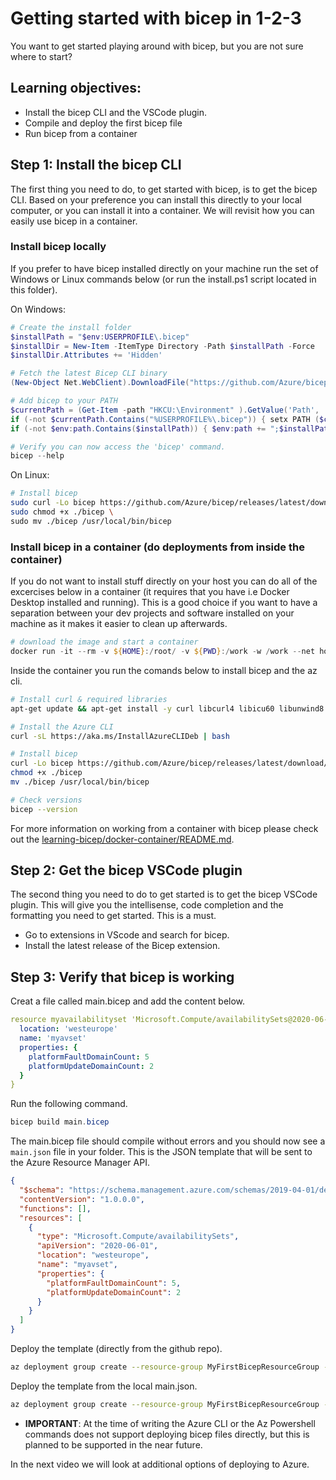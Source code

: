 # Getting started with bicep in 1-2-3

You want to get started playing around with bicep, but you are not sure where to start?

## Learning objectives:

- Install the bicep CLI and the VSCode plugin.
- Compile and deploy the first bicep file
- Run bicep from a container

## Step 1: Install the bicep CLI

The first thing you need to do, to get started with bicep, is to get the bicep CLI. Based on your preference you can install this directly to your local computer, or you can install it into a container. We will revisit how you can easily use bicep in a container.

### Install bicep locally

If you prefer to have bicep installed directly on your machine run the set of Windows or Linux commands below (or run the install.ps1 script located in this folder).

On Windows:
```powershell
# Create the install folder
$installPath = "$env:USERPROFILE\.bicep"
$installDir = New-Item -ItemType Directory -Path $installPath -Force
$installDir.Attributes += 'Hidden'

# Fetch the latest Bicep CLI binary
(New-Object Net.WebClient).DownloadFile("https://github.com/Azure/bicep/releases/latest/download/bicep-win-x64.exe", "$installPath\bicep.exe")

# Add bicep to your PATH
$currentPath = (Get-Item -path "HKCU:\Environment" ).GetValue('Path', '', 'DoNotExpandEnvironmentNames')
if (-not $currentPath.Contains("%USERPROFILE%\.bicep")) { setx PATH ($currentPath + ";%USERPROFILE%\.bicep") }
if (-not $env:path.Contains($installPath)) { $env:path += ";$installPath" }

# Verify you can now access the 'bicep' command.
bicep --help

```

On Linux:
```sh
# Install bicep
sudo curl -Lo bicep https://github.com/Azure/bicep/releases/latest/download/bicep-linux-x64
sudo chmod +x ./bicep \
sudo mv ./bicep /usr/local/bin/bicep
```

### Install bicep in a container (do deployments from inside the container)

If you do not want to install stuff directly on your host you can do all of the excercises below in a container (it requires that you have i.e Docker Desktop installed and running). This is a good choice if you want to have a separation between your dev projects and software installed on your machine as it makes it easier to clean up afterwards.

```powershell
# download the image and start a container
docker run -it --rm -v ${HOME}:/root/ -v ${PWD}:/work -w /work --net host ubuntu:18.04 bash
```

Inside the container you run the comands below to install bicep and the az cli.
```sh
# Install curl & required libraries
apt-get update && apt-get install -y curl libcurl4 libicu60 libunwind8 libssl1.0

# Install the Azure CLI
curl -sL https://aka.ms/InstallAzureCLIDeb | bash

# Install bicep
curl -Lo bicep https://github.com/Azure/bicep/releases/latest/download/bicep-linux-x64
chmod +x ./bicep
mv ./bicep /usr/local/bin/bicep

# Check versions
bicep --version
```

For more information on working from a container with bicep please check out the [learning-bicep/docker-container/README.md](https://github.com/the-azure-lab/learning-bicep/blob/main/docker-container/README.md).



## Step 2: Get the bicep VSCode plugin

The second thing you need to do to get started is to get the bicep VSCode plugin. This will give you the intellisense, code completion and the formatting you need to get started. This is a must.

- Go to extensions in VScode and search for bicep.
- Install the latest release of the Bicep extension.

## Step 3: Verify that bicep is working

Creat a file called main.bicep and add the content below.

```yaml
resource myavailabilityset 'Microsoft.Compute/availabilitySets@2020-06-01' = {
  location: 'westeurope'
  name: 'myavset'
  properties: {
    platformFaultDomainCount: 5
    platformUpdateDomainCount: 2
  }
}
```

Run the following command.
```powershell
bicep build main.bicep
```
The main.bicep file should compile without errors and you should now see a `main.json` file in your folder. This is the JSON template that will be sent to the Azure Resource Manager API.

```json
{
  "$schema": "https://schema.management.azure.com/schemas/2019-04-01/deploymentTemplate.json#",
  "contentVersion": "1.0.0.0",
  "functions": [],
  "resources": [
    {
      "type": "Microsoft.Compute/availabilitySets",
      "apiVersion": "2020-06-01",
      "location": "westeurope",
      "name": "myavset",
      "properties": {
        "platformFaultDomainCount": 5,
        "platformUpdateDomainCount": 2
      }
    }
  ]
}
```

Deploy the template (directly from the github repo).

```sh
az deployment group create --resource-group MyFirstBicepResourceGroup --template-uri https://github.com/the-azure-lab/learning-bicep/getting-started/main.json
```

Deploy the template from the local main.json.

```sh
az deployment group create --resource-group MyFirstBicepResourceGroup --template-file ./main.json
```

* **IMPORTANT**: At the time of writing the Azure CLI or the Az Powershell commands does not support deploying bicep files directly, but this is planned to be supported in the near future.

In the next video we will look at additional options of deploying to Azure.
